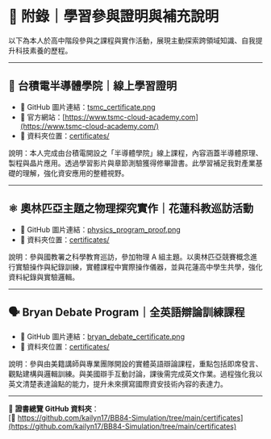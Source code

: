 # 📄 附錄｜學習參與證明與補充說明

以下為本人於高中階段參與之課程與實作活動，展現主動探索跨領域知識、自我提升科技素養的歷程。

---

## 📘 台積電半導體學院｜線上學習證明

- 📂 GitHub 圖片連結：[tsmc_certificate.png](https://github.com/kailyn17/BB84-Simulation/blob/main/certificates/tsmc_certificate.png?raw=true)
- 📍 官方網站：[https://www.tsmc-cloud-academy.com](https://www.tsmc-cloud-academy.com/)
- 📎 資料夾位置：[certificates/](https://github.com/kailyn17/BB84-Simulation/tree/main/certificates)

說明：本人完成由台積電開設之「半導體學院」線上課程，內容涵蓋半導體原理、製程與晶片應用。透過學習影片與章節測驗獲得修畢證書。此學習補足我對產業基礎的理解，強化資安應用的整體視野。

---

## ⚛️ 奧林匹亞主題之物理探究實作｜花蓮科教巡訪活動

- 📂 GitHub 圖片連結：[physics_program_proof.png](https://github.com/kailyn17/BB84-Simulation/blob/main/certificates/physics_program_proof.png?raw=true)
- 📎 資料夾位置：[certificates/](https://github.com/kailyn17/BB84-Simulation/tree/main/certificates)

說明：參與國教署之科學教育巡訪，參加物理 A 組主題。以奧林匹亞競賽概念進行實驗操作與紀錄訓練，實體課程中實際操作儀器，並與花蓮高中學生共學，強化資料紀錄與實驗邏輯。

---

## 🗣️ Bryan Debate Program｜全英語辯論訓練課程

- 📂 GitHub 圖片連結：[bryan_debate_certificate.png](https://github.com/kailyn17/BB84-Simulation/blob/main/certificates/bryan_debate_certificate.png?raw=true)
- 📎 資料夾位置：[certificates/](https://github.com/kailyn17/BB84-Simulation/tree/main/certificates)

說明：參與由美籍講師與專業團隊開設的實體英語辯論課程，重點包括即席發言、觀點建構與邏輯訓練。與美國辯手互動討論，課後需完成英文作業。過程強化我以英文清楚表達論點的能力，提升未來撰寫國際資安技術內容的表達力。

---

📌 **證書總覽 GitHub 資料夾**：  
[🔗 https://github.com/kailyn17/BB84-Simulation/tree/main/certificates](https://github.com/kailyn17/BB84-Simulation/tree/main/certificates)
